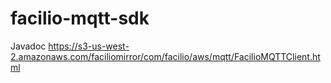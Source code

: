 # facilio-mqtt-sdk

Javadoc https://s3-us-west-2.amazonaws.com/faciliomirror/com/facilio/aws/mqtt/FacilioMQTTClient.html
